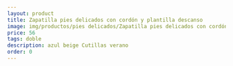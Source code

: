 ```yaml
---
layout: product
title: Zapatilla pies delicados con cordón y plantilla descanso
image: img/productos/pies delicados/Zapatilla pies delicados con cordón y plantilla descanso=56=doble=azul beige Cutillas verano.webp
price: 56
tags: doble
description: azul beige Cutillas verano
order: 0
---
```

